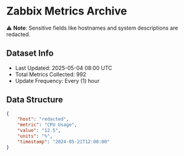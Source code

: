 # Zabbix Metrics Archive

⚠️ **Note**: Sensitive fields like hostnames and system descriptions are redacted.

## Dataset Info
- Last Updated: 2025-05-04 08:00 UTC
- Total Metrics Collected: 992
- Update Frequency: Every (1) hour

## Data Structure
```json
{
    "host": "redacted",
    "metric": "CPU Usage",
    "value": "12.5",
    "units": "%",
    "timestamp": "2024-05-21T12:00:00"
}
```
